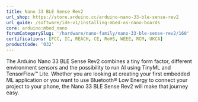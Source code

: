 ```yaml
---
title: Nano 33 BLE Sense Rev2
url_shop: https://store.arduino.cc/arduino-nano-33-ble-sense-rev2
url_guide: /software/ide-v1/installing-mbed-os-nano-boards
core: arduino:mbed_nano
forumCategorySlug: '/hardware/nano-family/nano-33-ble-sense-rev2/160'
certifications: [FCC, IC, REACH, CE, RoHS, WEEE, RCM, UKCA]
productCode: '032'
---
```


The Arduino Nano 33 BLE Sense Rev2 combines a tiny form factor, different environment sensors and the possibility to run AI using TinyML and TensorFlow™ Lite. Whether you are looking at creating your first embedded ML application or you want to use Bluetooth® Low Energy to connect your project to your phone, the Nano 33 BLE Sense Rev2 will make that journey easy.